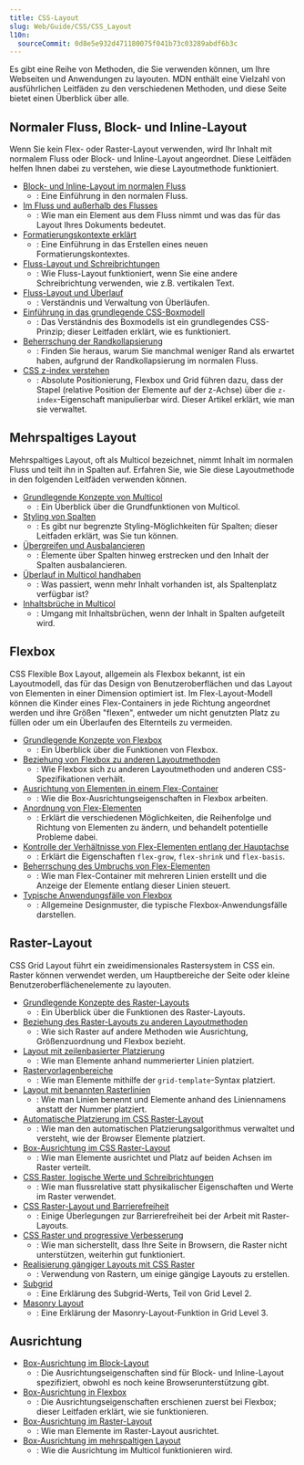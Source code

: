```yaml
---
title: CSS-Layout
slug: Web/Guide/CSS/CSS_Layout
l10n:
  sourceCommit: 0d8e5e932d471180075f041b73c03289abdf6b3c
---
```


Es gibt eine Reihe von Methoden, die Sie verwenden können, um Ihre Webseiten und Anwendungen zu layouten. MDN enthält eine Vielzahl von ausführlichen Leitfäden zu den verschiedenen Methoden, und diese Seite bietet einen Überblick über alle.

## Normaler Fluss, Block- und Inline-Layout

Wenn Sie kein Flex- oder Raster-Layout verwenden, wird Ihr Inhalt mit normalem Fluss oder Block- und Inline-Layout angeordnet. Diese Leitfäden helfen Ihnen dabei zu verstehen, wie diese Layoutmethode funktioniert.

- [Block- und Inline-Layout im normalen Fluss](/de/docs/Web/CSS/CSS_flow_layout/Block_and_inline_layout_in_normal_flow)
  - : Eine Einführung in den normalen Fluss.
- [Im Fluss und außerhalb des Flusses](/de/docs/Web/CSS/CSS_flow_layout/In_flow_and_out_of_flow)
  - : Wie man ein Element aus dem Fluss nimmt und was das für das Layout Ihres Dokuments bedeutet.
- [Formatierungskontexte erklärt](/de/docs/Web/CSS/CSS_flow_layout/Introduction_to_formatting_contexts)
  - : Eine Einführung in das Erstellen eines neuen Formatierungskontextes.
- [Fluss-Layout und Schreibrichtungen](/de/docs/Web/CSS/CSS_flow_layout/Flow_layout_and_writing_modes)
  - : Wie Fluss-Layout funktioniert, wenn Sie eine andere Schreibrichtung verwenden, wie z.B. vertikalen Text.
- [Fluss-Layout und Überlauf](/de/docs/Web/CSS/CSS_flow_layout/Flow_layout_and_overflow)
  - : Verständnis und Verwaltung von Überläufen.
- [Einführung in das grundlegende CSS-Boxmodell](/de/docs/Web/CSS/CSS_box_model/Introduction_to_the_CSS_box_model)
  - : Das Verständnis des Boxmodells ist ein grundlegendes CSS-Prinzip; dieser Leitfaden erklärt, wie es funktioniert.
- [Beherrschung der Randkollapsierung](/de/docs/Web/CSS/CSS_box_model/Mastering_margin_collapsing)
  - : Finden Sie heraus, warum Sie manchmal weniger Rand als erwartet haben, aufgrund der Randkollapsierung im normalen Fluss.
- [CSS z-index verstehen](/de/docs/Web/CSS/CSS_positioned_layout/Understanding_z-index)
  - : Absolute Positionierung, Flexbox und Grid führen dazu, dass der Stapel (relative Position der Elemente auf der z-Achse) über die `z-index`-Eigenschaft manipulierbar wird. Dieser Artikel erklärt, wie man sie verwaltet.

## Mehrspaltiges Layout

Mehrspaltiges Layout, oft als Multicol bezeichnet, nimmt Inhalt im normalen Fluss und teilt ihn in Spalten auf. Erfahren Sie, wie Sie diese Layoutmethode in den folgenden Leitfäden verwenden können.

- [Grundlegende Konzepte von Multicol](/de/docs/Web/CSS/CSS_multicol_layout/Basic_concepts)
  - : Ein Überblick über die Grundfunktionen von Multicol.
- [Styling von Spalten](/de/docs/Web/CSS/CSS_multicol_layout/Styling_columns)
  - : Es gibt nur begrenzte Styling-Möglichkeiten für Spalten; dieser Leitfaden erklärt, was Sie tun können.
- [Übergreifen und Ausbalancieren](/de/docs/Web/CSS/CSS_multicol_layout/Spanning_balancing_columns)
  - : Elemente über Spalten hinweg erstrecken und den Inhalt der Spalten ausbalancieren.
- [Überlauf in Multicol handhaben](/de/docs/Web/CSS/CSS_multicol_layout/Handling_overflow_in_multicol_layout)
  - : Was passiert, wenn mehr Inhalt vorhanden ist, als Spaltenplatz verfügbar ist?
- [Inhaltsbrüche in Multicol](/de/docs/Web/CSS/CSS_multicol_layout/Handling_content_breaks_in_multicol_layout)
  - : Umgang mit Inhaltsbrüchen, wenn der Inhalt in Spalten aufgeteilt wird.

## Flexbox

CSS Flexible Box Layout, allgemein als Flexbox bekannt, ist ein Layoutmodell, das für das Design von Benutzeroberflächen und das Layout von Elementen in einer Dimension optimiert ist. Im Flex-Layout-Modell können die Kinder eines Flex-Containers in jede Richtung angeordnet werden und ihre Größen "flexen", entweder um nicht genutzten Platz zu füllen oder um ein Überlaufen des Elternteils zu vermeiden.

- [Grundlegende Konzepte von Flexbox](/de/docs/Web/CSS/CSS_flexible_box_layout/Basic_concepts_of_flexbox)
  - : Ein Überblick über die Funktionen von Flexbox.
- [Beziehung von Flexbox zu anderen Layoutmethoden](/de/docs/Web/CSS/CSS_flexible_box_layout/Relationship_of_flexbox_to_other_layout_methods)
  - : Wie Flexbox sich zu anderen Layoutmethoden und anderen CSS-Spezifikationen verhält.
- [Ausrichtung von Elementen in einem Flex-Container](/de/docs/Web/CSS/CSS_flexible_box_layout/Aligning_items_in_a_flex_container)
  - : Wie die Box-Ausrichtungseigenschaften in Flexbox arbeiten.
- [Anordnung von Flex-Elementen](/de/docs/Web/CSS/CSS_flexible_box_layout/Ordering_flex_items)
  - : Erklärt die verschiedenen Möglichkeiten, die Reihenfolge und Richtung von Elementen zu ändern, und behandelt potentielle Probleme dabei.
- [Kontrolle der Verhältnisse von Flex-Elementen entlang der Hauptachse](/de/docs/Web/CSS/CSS_flexible_box_layout/Controlling_ratios_of_flex_items_along_the_main_axis)
  - : Erklärt die Eigenschaften `flex-grow`, `flex-shrink` und `flex-basis`.
- [Beherrschung des Umbruchs von Flex-Elementen](/de/docs/Web/CSS/CSS_flexible_box_layout/Mastering_wrapping_of_flex_items)
  - : Wie man Flex-Container mit mehreren Linien erstellt und die Anzeige der Elemente entlang dieser Linien steuert.
- [Typische Anwendungsfälle von Flexbox](/de/docs/Web/CSS/CSS_flexible_box_layout/Typical_use_cases_of_flexbox)
  - : Allgemeine Designmuster, die typische Flexbox-Anwendungsfälle darstellen.

## Raster-Layout

CSS Grid Layout führt ein zweidimensionales Rastersystem in CSS ein. Raster können verwendet werden, um Hauptbereiche der Seite oder kleine Benutzeroberflächenelemente zu layouten.

- [Grundlegende Konzepte des Raster-Layouts](/de/docs/Web/CSS/CSS_grid_layout/Basic_concepts_of_grid_layout)
  - : Ein Überblick über die Funktionen des Raster-Layouts.
- [Beziehung des Raster-Layouts zu anderen Layoutmethoden](/de/docs/Web/CSS/CSS_grid_layout/Relationship_of_grid_layout_with_other_layout_methods)
  - : Wie sich Raster auf andere Methoden wie Ausrichtung, Größenzuordnung und Flexbox bezieht.
- [Layout mit zeilenbasierter Platzierung](/de/docs/Web/CSS/CSS_grid_layout/Grid_layout_using_line-based_placement)
  - : Wie man Elemente anhand nummerierter Linien platziert.
- [Rastervorlagenbereiche](/de/docs/Web/CSS/CSS_grid_layout/Grid_template_areas)
  - : Wie man Elemente mithilfe der `grid-template`-Syntax platziert.
- [Layout mit benannten Rasterlinien](/de/docs/Web/CSS/CSS_grid_layout/Grid_layout_using_named_grid_lines)
  - : Wie man Linien benennt und Elemente anhand des Liniennamens anstatt der Nummer platziert.
- [Automatische Platzierung im CSS Raster-Layout](/de/docs/Web/CSS/CSS_grid_layout/Auto-placement_in_grid_layout)
  - : Wie man den automatischen Platzierungsalgorithmus verwaltet und versteht, wie der Browser Elemente platziert.
- [Box-Ausrichtung im CSS Raster-Layout](/de/docs/Web/CSS/CSS_grid_layout/Box_alignment_in_grid_layout)
  - : Wie man Elemente ausrichtet und Platz auf beiden Achsen im Raster verteilt.
- [CSS Raster, logische Werte und Schreibrichtungen](/de/docs/Web/CSS/CSS_grid_layout/Grids_logical_values_and_writing_modes)
  - : Wie man flussrelative statt physikalischer Eigenschaften und Werte im Raster verwendet.
- [CSS Raster-Layout und Barrierefreiheit](/de/docs/Web/CSS/CSS_grid_layout/Grid_layout_and_accessibility)
  - : Einige Überlegungen zur Barrierefreiheit bei der Arbeit mit Raster-Layouts.
- [CSS Raster und progressive Verbesserung](/de/docs/Web/CSS/CSS_grid_layout/Grid_layout_and_progressive_enhancement)
  - : Wie man sicherstellt, dass Ihre Seite in Browsern, die Raster nicht unterstützen, weiterhin gut funktioniert.
- [Realisierung gängiger Layouts mit CSS Raster](/de/docs/Web/CSS/CSS_grid_layout/Realizing_common_layouts_using_grids)
  - : Verwendung von Rastern, um einige gängige Layouts zu erstellen.
- [Subgrid](/de/docs/Web/CSS/CSS_grid_layout/Subgrid)
  - : Eine Erklärung des Subgrid-Werts, Teil von Grid Level 2.
- [Masonry Layout](/de/docs/Web/CSS/CSS_grid_layout/Masonry_layout)
  - : Eine Erklärung der Masonry-Layout-Funktion in Grid Level 3.

## Ausrichtung

- [Box-Ausrichtung im Block-Layout](/de/docs/Web/CSS/CSS_box_alignment/Box_alignment_in_block_abspos_tables)
  - : Die Ausrichtungseigenschaften sind für Block- und Inline-Layout spezifiziert, obwohl es noch keine Browserunterstützung gibt.
- [Box-Ausrichtung in Flexbox](/de/docs/Web/CSS/CSS_box_alignment/Box_alignment_in_flexbox)
  - : Die Ausrichtungseigenschaften erschienen zuerst bei Flexbox; dieser Leitfaden erklärt, wie sie funktionieren.
- [Box-Ausrichtung im Raster-Layout](/de/docs/Web/CSS/CSS_box_alignment/Box_alignment_in_grid_layout)
  - : Wie man Elemente im Raster-Layout ausrichtet.
- [Box-Ausrichtung im mehrspaltigen Layout](/de/docs/Web/CSS/CSS_box_alignment/Box_alignment_in_multi-column_layout)
  - : Wie die Ausrichtung im Multicol funktionieren wird.

